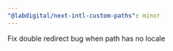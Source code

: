 ```yaml
---
"@labdigital/next-intl-custom-paths": minor
---
```


Fix double redirect bug when path has no locale
